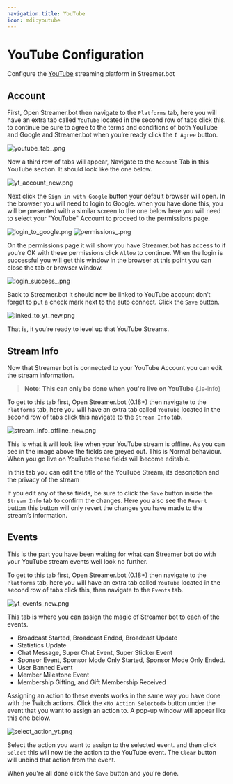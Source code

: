```yaml
---
navigation.title: YouTube
icon: mdi:youtube
---
```


# YouTube Configuration
Configure the [YouTube](https://youtube.com) streaming platform in Streamer.bot

## Account
First, Open Streamer.bot then navigate to the `Platforms` tab, here you will have an extra tab called `YouTube` located in the second row of tabs click this. to continue be sure to agree to the terms and conditions of both YouTube and Google and Streamer.bot when you’re ready click the `I Agree` button.

![youtube_tab_.png](/youtube/youtube_tab_.png)

Now a third row of tabs will appear, Navigate to the `Account` Tab in this YouTube section. It should look like the one below.

![yt_account_new.png](/youtube/yt_account_new.png)

Next click the `Sign in with Google` button your default browser will open. In the browser you will need to login to Google. when you have done this, you will be presented with a similar screen to the one below here you will need to select your "YouTube" Account to proceed to the permissions page.

![login_to_google.png](/youtube/login_to_google.png)
![permissions_.png](/youtube/permissions_.png)

On the permissions page it will show you have Streamer.bot has access to if you’re OK with these permissions click `Allow` to continue. When the login is successful you will get this window in the browser at this point you can close the tab or browser window.

![login_success_.png](/youtube/login_success_.png)

Back to Streamer.bot it should now be linked to YouTube account don’t forget to put a check mark next to the auto connect. Click the `Save` button.

![linked_to_yt_new.png](/youtube/linked_to_yt_new.png)

That is, it you’re ready to level up that YouTube Streams.

## Stream Info
Now that Streamer bot is connected to your YouTube Account you can edit the stream information.

> **Note: This can only be done when you're live on YouTube**
{.is-info}

To get to this tab first, Open Streamer.bot (0.18+) then navigate to the `Platforms` tab, here you will have an extra tab called `YouTube` located in the second row of tabs click this navigate to the `Stream Info` tab.

![stream_info_offline_new.png](/youtube/stream_info_offline_new.png)

This is what it will look like when your YouTube stream is offline. As you can see in the image above the fields are greyed out. This is Normal behaviour. When you go live on YouTube these fields will become editable.

In this tab you can edit the title of the YouTube Stream, its description and the privacy of the stream

If you edit any of these fields, be sure to click the `Save` button inside the `Stream Info` tab to confirm the changes. Here you also see the `Revert` button this button will only revert the changes you have made to the stream’s information.

## Events
This is the part you have been waiting for what can Streamer bot do with your YouTube stream events well look no further.

To get to this tab first, Open Streamer.bot (0.18+) then navigate to the `Platforms` tab, here you will have an extra tab called `YouTube` located in the second row of tabs click this, then navigate to the `Events` tab.

![yt_events_new.png](/youtube/yt_events_new.png)

This tab is where you can assign the magic of Streamer bot to each of the events.
- Broadcast Started, Broadcast Ended, Broadcast Update
- Statistics Update
- Chat Message, Super Chat Event, Super Sticker Event
- Sponsor Event, Sponsor Mode Only Started, Sponsor Mode Only Ended.
- User Banned Event
- Member Milestone Event
- Membership Gifting, and Gift Membership Received

Assigning an action to these events works in the same way you have done with the Twitch actions.
Click the ` <No Action Selected> ` button under the event that you want to assign an action to. A pop-up window will appear like this one below.

![select_action_yt.png](/youtube/select_action_yt.png)

Select the action you want to assign to the selected event. and then click `Select` this will now tie the action to the YouTube event. The `Clear` button will unbind that action from the event.

When you're all done click the `Save` button and you're done.